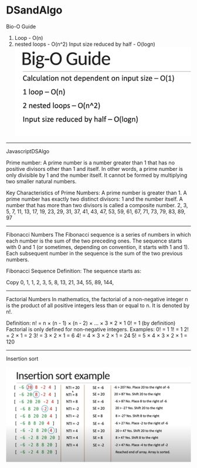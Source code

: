 # DSandAlgo
Bio-O Guide
1. Loop - O(n)
2. nested loops - O(n^2)
Input size reduced by half - O(logn)
![alt text](img/image.png)



------------------------------------------------------------------------------------------------------------------------------------------------------------------------------------------------------------------------------------------

JavascriptDSAlgo

Prime number:  A prime number is a number greater than 1 that has no positive divisors other than 1 and itself. In other words, a prime number is only divisible by 1 and the number itself. It cannot be formed by multiplying two smaller natural numbers.

Key Characteristics of Prime Numbers:
A prime number is greater than 1.
A prime number has exactly two distinct divisors: 1 and the number itself.
A number that has more than two divisors is called a composite number.
2, 3, 5, 7, 11, 13, 17, 19, 23, 29, 31, 37, 41, 43, 47, 53, 59, 61, 67, 71, 73, 79, 83, 89, 97

------------------------------------------------------------------------------------------------------------------------------------------------------------------------------------------------------------------------------------------


Fibonacci Numbers
The Fibonacci sequence is a series of numbers in which each number is the sum of the two preceding ones. The sequence starts with 0 and 1 (or sometimes, depending on convention, it starts with 1 and 1). Each subsequent number in the sequence is the sum of the two previous numbers.

Fibonacci Sequence Definition:
The sequence starts as:

Copy
0, 1, 1, 2, 3, 5, 8, 13, 21, 34, 55, 89, 144, 


------------------------------------------------------------------------------------------------------------------------------------------------------------------------------------------------------------------------------------------
Factorial Numbers
In mathematics, the factorial of a non-negative integer n is the product of all positive integers less than or equal to n. It is denoted by n!.

Definition:
n! = n × (n - 1) × (n - 2) × ... × 3 × 2 × 1
0! = 1 (by definition)
Factorial is only defined for non-negative integers.
Examples:
0! = 1
1! = 1
2! = 2 × 1 = 2
3! = 3 × 2 × 1 = 6
4! = 4 × 3 × 2 × 1 = 24
5! = 5 × 4 × 3 × 2 × 1 = 120

-----------------------------------------------------------------------------------------------------------------------------------------------------------------------------------------------------------------------------------------

Insertion sort

![alt text](img/image-1.png)